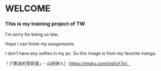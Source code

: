# WELCOME
### This is my training project of TW

I'm sorry for being so late.

Hope I can finish my assignments. 

I don't have any selfies in my pc. So this image is from my favorite manga.

！[「葬送的芙莉莲」- 山田钟人]（https://imgtu.com/i/qXxF7n）
